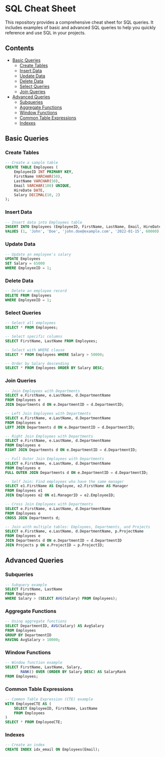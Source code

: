 # SQL Cheat Sheet

This repository provides a comprehensive cheat sheet for SQL queries. It includes examples of basic and advanced SQL queries to help you quickly reference and use SQL in your projects.

## Contents

- [Basic Queries](#basic-queries)
  - [Create Tables](#create-tables)
  - [Insert Data](#insert-data)
  - [Update Data](#update-data)
  - [Delete Data](#delete-data)
  - [Select Queries](#select-queries)
  - [Join Queries](#join-queries)
- [Advanced Queries](#advanced-queries)
  - [Subqueries](#subqueries)
  - [Aggregate Functions](#aggregate-functions)
  - [Window Functions](#window-functions)
  - [Common Table Expressions](#common-table-expressions)
  - [Indexes](#indexes)

## Basic Queries

### Create Tables
```sql
-- Create a sample table
CREATE TABLE Employees (
    EmployeeID INT PRIMARY KEY,
    FirstName VARCHAR(50),
    LastName VARCHAR(50),
    Email VARCHAR(100) UNIQUE,
    HireDate DATE,
    Salary DECIMAL(10, 2)
);
```

### Insert Data
```sql
-- Insert data into Employees table
INSERT INTO Employees (EmployeeID, FirstName, LastName, Email, HireDate, Salary)
VALUES (1, 'John', 'Doe', 'john.doe@example.com', '2022-01-15', 60000);
```

### Update Data
```sql
-- Update an employee's salary
UPDATE Employees
SET Salary = 65000
WHERE EmployeeID = 1;
```

### Delete Data
```sql
-- Delete an employee record
DELETE FROM Employees
WHERE EmployeeID = 1;
```

### Select Queries
```sql
-- Select all employees
SELECT * FROM Employees;

-- Select specific columns
SELECT FirstName, LastName FROM Employees;

-- Select with WHERE clause
SELECT * FROM Employees WHERE Salary > 50000;

-- Order by Salary descending
SELECT * FROM Employees ORDER BY Salary DESC;
```

### Join Queries
```sql
-- Join Employees with Departments
SELECT e.FirstName, e.LastName, d.DepartmentName
FROM Employees e
JOIN Departments d ON e.DepartmentID = d.DepartmentID;

-- Left Join Employees with Departments
SELECT e.FirstName, e.LastName, d.DepartmentName
FROM Employees e
LEFT JOIN Departments d ON e.DepartmentID = d.DepartmentID;

-- Right Join Employees with Departments
SELECT e.FirstName, e.LastName, d.DepartmentName
FROM Employees e
RIGHT JOIN Departments d ON e.DepartmentID = d.DepartmentID;

-- Full Outer Join Employees with Departments
SELECT e.FirstName, e.LastName, d.DepartmentName
FROM Employees e
FULL OUTER JOIN Departments d ON e.DepartmentID = d.DepartmentID;

-- Self Join: Find employees who have the same manager
SELECT e1.FirstName AS Employee, e2.FirstName AS Manager
FROM Employees e1
JOIN Employees e2 ON e1.ManagerID = e2.EmployeeID;

-- Cross Join Employees with Departments
SELECT e.FirstName, e.LastName, d.DepartmentName
FROM Employees e
CROSS JOIN Departments d;

-- Join with multiple tables: Employees, Departments, and Projects
SELECT e.FirstName, e.LastName, d.DepartmentName, p.ProjectName
FROM Employees e
JOIN Departments d ON e.DepartmentID = d.DepartmentID
JOIN Projects p ON e.ProjectID = p.ProjectID;
```

## Advanced Queries

### Subqueries
```sql
-- Subquery example
SELECT FirstName, LastName
FROM Employees
WHERE Salary > (SELECT AVG(Salary) FROM Employees);
```

### Aggregate Functions
```sql
-- Using aggregate functions
SELECT DepartmentID, AVG(Salary) AS AvgSalary
FROM Employees
GROUP BY DepartmentID
HAVING AvgSalary > 10000;
```

### Window Functions
```sql
-- Window function example
SELECT FirstName, LastName, Salary,
       RANK() OVER (ORDER BY Salary DESC) AS SalaryRank
FROM Employees;
```

### Common Table Expressions
```sql
-- Common Table Expression (CTE) example
WITH EmployeeCTE AS (
    SELECT EmployeeID, FirstName, LastName
    FROM Employees
)
SELECT * FROM EmployeeCTE;
```

### Indexes
```sql
-- Create an index
CREATE INDEX idx_email ON Employees(Email);
```
